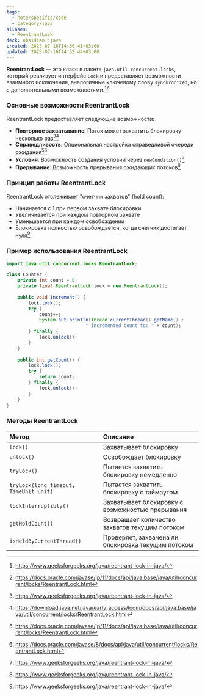 ```yaml
---
tags:
  - note/specific/code
  - category/java
aliases:
  - ReentrantLock
deck: obsidian::java
created: 2025-07-16T14:30:41+03:00
updated: 2025-07-16T14:32:44+03:00
---
```


**ReentrantLock**
—
это класс в пакете `java.util.concurrent.locks`, который реализует интерфейс `Lock` и предоставляет возможности взаимного исключения, аналогичные ключевому слову `synchronized`, но с дополнительными возможностями.[^1][^2]

### Основные возможности ReentrantLock

ReentrantLock предоставляет следующие возможности:

- **Повторное захватывание**: Поток может захватить блокировку несколько раз[^1][^3]
- **Справедливость**: Опциональная настройка справедливой очереди ожидания[^2][^4]
- **Условия**: Возможность создания условий через `newCondition()`[^1]
- **Прерывание**: Возможность прерывания ожидающих потоков[^1]

### Принцип работы ReentrantLock

ReentrantLock отслеживает "счетчик захватов" (hold count):

- Начинается с 1 при первом захвате блокировки
- Увеличивается при каждом повторном захвате
- Уменьшается при каждом освобождении
- Блокировка полностью освобождается, когда счетчик достигает нуля[^1]

### Пример использования ReentrantLock

```java
import java.util.concurrent.locks.ReentrantLock;

class Counter {
    private int count = 0;
    private final ReentrantLock lock = new ReentrantLock();
    
    public void increment() {
        lock.lock();
        try {
            count++;
            System.out.println(Thread.currentThread().getName() + 
                             " incremented count to: " + count);
        } finally {
            lock.unlock();
        }
    }
    
    public int getCount() {
        lock.lock();
        try {
            return count;
        } finally {
            lock.unlock();
        }
    }
}
```

### Методы ReentrantLock

| Метод                                  | Описание                                           |
| :------------------------------------- | :------------------------------------------------- |
| `lock()`                               | Захватывает блокировку                             |
| `unlock()`                             | Освобождает блокировку                             |
| `tryLock()`                            | Пытается захватить блокировку немедленно           |
| `tryLock(long timeout, TimeUnit unit)` | Пытается захватить блокировку с таймаутом          |
| `lockInterruptibly()`                  | Захватывает блокировку с возможностью прерывания   |
| `getHoldCount()`                       | Возвращает количество захватов текущим потоком     |
| `isHeldByCurrentThread()`              | Проверяет, захвачена ли блокировка текущим потоком |

[^1]: https://www.geeksforgeeks.org/java/reentrant-lock-in-java/
[^2]: https://docs.oracle.com/javase/jp/11/docs/api/java.base/java/util/concurrent/locks/ReentrantLock.html
[^3]: https://download.java.net/java/early_access/loom/docs/api/java.base/java/util/concurrent/locks/ReentrantLock.html
[^4]: https://docs.oracle.com/javase/8/docs/api/java/util/concurrent/locks/ReentrantLock.html
